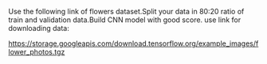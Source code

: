 Use the following link of flowers dataset.Split your data in 80:20 ratio of train and validation data.Build CNN model with good score. use link for downloading data:

https://storage.googleapis.com/download.tensorflow.org/example_images/flower_photos.tgz
